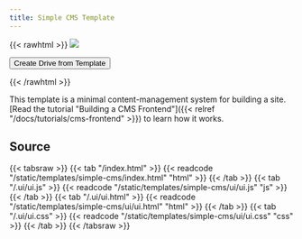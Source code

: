 ```yaml
---
title: Simple CMS Template
---
```


{{< rawhtml >}}
<img class="template-thumb" src="/templates/simple-cms.png">

<button class="create-drive">Create Drive from Template</button>

<script>
  const TEMPLATE_ROOT = '/templates/simple-cms'
  window.TEMPLATE_FILES = [
    '/index.html',
    '/ui/ui.js',
    '/ui/ui.html',
    '/ui/ui.css'
  ]
</script>
<script src="/templates/index.js"></script>
{{< /rawhtml >}}

This template is a minimal content-management system for building a site. [Read the tutorial "Building a CMS Frontend"]({{< relref "/docs/tutorials/cms-frontend" >}}) to learn how it works.

## Source

{{< tabsraw >}}
{{< tab "/index.html" >}}
{{< readcode "/static/templates/simple-cms/index.html" "html" >}}
{{< /tab >}}
{{< tab "/.ui/ui.js" >}}
{{< readcode "/static/templates/simple-cms/ui/ui.js" "js" >}}
{{< /tab >}}
{{< tab "/.ui/ui.html" >}}
{{< readcode "/static/templates/simple-cms/ui/ui.html" "html" >}}
{{< /tab >}}
{{< tab "/.ui/ui.css" >}}
{{< readcode "/static/templates/simple-cms/ui/ui.css" "css" >}}
{{< /tab >}}
{{< /tabsraw >}}